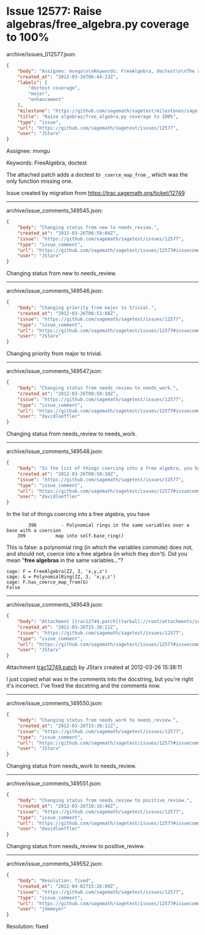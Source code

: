 # Issue 12577: Raise algebras/free_algebra.py coverage to 100%

archive/issues_012577.json:
```json
{
    "body": "Assignee: mvngu\n\nKeywords: FreeAlgebra, doctest\n\nThe attached patch adds a doctest to `_coerce_map_from_`, which was the only function missing one.\n\nIssue created by migration from https://trac.sagemath.org/ticket/12749\n\n",
    "created_at": "2012-03-26T06:44:23Z",
    "labels": [
        "doctest coverage",
        "major",
        "enhancement"
    ],
    "milestone": "https://github.com/sagemath/sagetest/milestones/sage-5.0",
    "title": "Raise algebras/free_algebra.py coverage to 100%",
    "type": "issue",
    "url": "https://github.com/sagemath/sagetest/issues/12577",
    "user": "JStarx"
}
```
Assignee: mvngu

Keywords: FreeAlgebra, doctest

The attached patch adds a doctest to `_coerce_map_from_`, which was the only function missing one.

Issue created by migration from https://trac.sagemath.org/ticket/12749





---

archive/issue_comments_149545.json:
```json
{
    "body": "Changing status from new to needs_review.",
    "created_at": "2012-03-26T06:50:04Z",
    "issue": "https://github.com/sagemath/sagetest/issues/12577",
    "type": "issue_comment",
    "url": "https://github.com/sagemath/sagetest/issues/12577#issuecomment-149545",
    "user": "JStarx"
}
```

Changing status from new to needs_review.



---

archive/issue_comments_149546.json:
```json
{
    "body": "Changing priority from major to trivial.",
    "created_at": "2012-03-26T06:51:08Z",
    "issue": "https://github.com/sagemath/sagetest/issues/12577",
    "type": "issue_comment",
    "url": "https://github.com/sagemath/sagetest/issues/12577#issuecomment-149546",
    "user": "JStarx"
}
```

Changing priority from major to trivial.



---

archive/issue_comments_149547.json:
```json
{
    "body": "Changing status from needs_review to needs_work.",
    "created_at": "2012-03-26T08:50:10Z",
    "issue": "https://github.com/sagemath/sagetest/issues/12577",
    "type": "issue_comment",
    "url": "https://github.com/sagemath/sagetest/issues/12577#issuecomment-149547",
    "user": "davidloeffler"
}
```

Changing status from needs_review to needs_work.



---

archive/issue_comments_149548.json:
```json
{
    "body": "In the list of things coercing into a free algebra, you have\n\n```\n        398\t        - Polynomial rings in the same variables over a base with a coercion \n \t399\t          map into self.base_ring() \n```\n\nThis is false: a polynomial ring (in which the variables commute) does not, and should not, coerce into a free algebra (in which they don't). Did you mean \"**free algebras** in the same variables...\"?\n\n```\nsage: F = FreeAlgebra(ZZ, 3, 'x,y,z')\nsage: G = PolynomialRing(ZZ, 3, 'x,y,z')\nsage: F.has_coerce_map_from(G)\nFalse\n```\n",
    "created_at": "2012-03-26T08:50:10Z",
    "issue": "https://github.com/sagemath/sagetest/issues/12577",
    "type": "issue_comment",
    "url": "https://github.com/sagemath/sagetest/issues/12577#issuecomment-149548",
    "user": "davidloeffler"
}
```

In the list of things coercing into a free algebra, you have

```
        398	        - Polynomial rings in the same variables over a base with a coercion 
 	399	          map into self.base_ring() 
```

This is false: a polynomial ring (in which the variables commute) does not, and should not, coerce into a free algebra (in which they don't). Did you mean "**free algebras** in the same variables..."?

```
sage: F = FreeAlgebra(ZZ, 3, 'x,y,z')
sage: G = PolynomialRing(ZZ, 3, 'x,y,z')
sage: F.has_coerce_map_from(G)
False
```




---

archive/issue_comments_149549.json:
```json
{
    "body": "Attachment [trac12749.patch](tarball://root/attachments/some-uuid/ticket12749/trac12749.patch) by JStarx created at 2012-03-26 15:38:11\n\nI just copied what was in the comments into the docstring, but you're right it's incorrect.  I've fixed the docstring and the comments now.",
    "created_at": "2012-03-26T15:38:11Z",
    "issue": "https://github.com/sagemath/sagetest/issues/12577",
    "type": "issue_comment",
    "url": "https://github.com/sagemath/sagetest/issues/12577#issuecomment-149549",
    "user": "JStarx"
}
```

Attachment [trac12749.patch](tarball://root/attachments/some-uuid/ticket12749/trac12749.patch) by JStarx created at 2012-03-26 15:38:11

I just copied what was in the comments into the docstring, but you're right it's incorrect.  I've fixed the docstring and the comments now.



---

archive/issue_comments_149550.json:
```json
{
    "body": "Changing status from needs_work to needs_review.",
    "created_at": "2012-03-26T15:38:11Z",
    "issue": "https://github.com/sagemath/sagetest/issues/12577",
    "type": "issue_comment",
    "url": "https://github.com/sagemath/sagetest/issues/12577#issuecomment-149550",
    "user": "JStarx"
}
```

Changing status from needs_work to needs_review.



---

archive/issue_comments_149551.json:
```json
{
    "body": "Changing status from needs_review to positive_review.",
    "created_at": "2012-03-26T16:16:46Z",
    "issue": "https://github.com/sagemath/sagetest/issues/12577",
    "type": "issue_comment",
    "url": "https://github.com/sagemath/sagetest/issues/12577#issuecomment-149551",
    "user": "davidloeffler"
}
```

Changing status from needs_review to positive_review.



---

archive/issue_comments_149552.json:
```json
{
    "body": "Resolution: fixed",
    "created_at": "2012-04-02T15:26:09Z",
    "issue": "https://github.com/sagemath/sagetest/issues/12577",
    "type": "issue_comment",
    "url": "https://github.com/sagemath/sagetest/issues/12577#issuecomment-149552",
    "user": "jdemeyer"
}
```

Resolution: fixed
